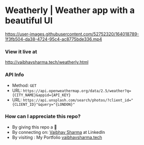 # Weatherly | Weather app with a beautiful UI

https://user-images.githubusercontent.com/52752320/164018789-1f3fb504-da38-4724-95c4-ac8775bde336.mp4

### View it live at 
http://vaibhavsharma.tech/weatherly.html

### API Info
* Method: `GET`
* URL: `https://api.openweathermap.org/data/2.5/weather?q={CITY_NAME}&appid={API_KEY}`
* URL: `https://api.unsplash.com/search/photos/?client_id="{CLIENT_ID}"&query="{LONDON}"`

### How can I appreciate this repo? ###

* By giving this repo a 🌟
* By connecting on: [Vaibhav Sharma](https://www.linkedin.com/in/vaibhav-sharma-518438191/) at LinkedIn
* By visiting : My Portfolio [vaibhavsharma.tech](http://vaibhavsharma.tech/)
